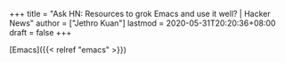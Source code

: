 +++
title = "Ask HN: Resources to grok Emacs and use it well? | Hacker News"
author = ["Jethro Kuan"]
lastmod = 2020-05-31T20:20:36+08:00
draft = false
+++

[Emacs]({{< relref "emacs" >}})
